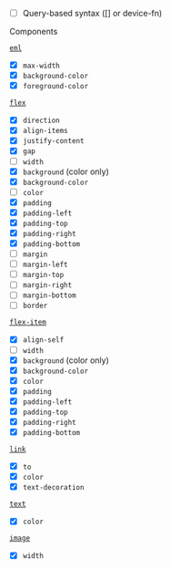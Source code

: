 - [ ] Query-based syntax ([] or device-fn)

Components

[`eml`](./docs/eml.md)

- [x] `max-width`
- [x] `background-color`
- [x] `foreground-color`

[`flex`](./docs/flex.md)

- [x] `direction`
- [x] `align-items`
- [x] `justify-content`
- [x] `gap`
- [ ] `width`
- [x] `background` (color only)
- [x] `background-color`
- [ ] `color`
- [x] `padding`
- [x] `padding-left`
- [x] `padding-top`
- [x] `padding-right`
- [x] `padding-bottom`
- [ ] `margin`
- [ ] `margin-left`
- [ ] `margin-top`
- [ ] `margin-right`
- [ ] `margin-bottom`
- [ ] `border`

[`flex-item`](./docs/flex-item.md)

- [x] `align-self`
- [ ] `width`
- [x] `background` (color only)
- [x] `background-color`
- [x] `color`
- [x] `padding`
- [x] `padding-left`
- [x] `padding-top`
- [x] `padding-right`
- [x] `padding-bottom`

[`link`](./docs/link.md)

- [x] `to`
- [x] `color`
- [x] `text-decoration`

[`text`](./docs/text.md)

- [x] `color`

[`image`](./docs/image.md)

- [x] `width`
